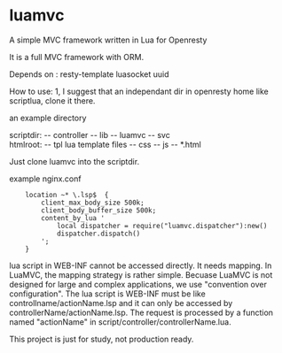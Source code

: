 luamvc
======


A simple MVC framework written in Lua for Openresty

It is a full MVC framework with ORM. 

Depends on :
  resty-template
  luasocket
  uuid

  
How to use:
  1, I suggest that an independant dir in openresty home like scriptlua, clone it there.



an example directory

scriptdir:
          -- controller
          -- lib
          -- luamvc
          -- svc      
htmlroot:
          -- tpl        lua template files
          -- css
          -- js
          -- *.html
         
Just clone luamvc into the scriptdir.



example nginx.conf 

        location ~* \.lsp$  {
            client_max_body_size 500k;
            client_body_buffer_size 500k;
            content_by_lua '
                local dispatcher = require("luamvc.dispatcher"):new()
                dispatcher.dispatch()
            ';
        }


lua script in WEB-INF cannot be accessed directly. It needs mapping. In LuaMVC, the mapping strategy is rather simple. 
Becuase LuaMVC is not designed for large and complex applications, we use "convention over configuration". The lua script
is WEB-INF must be like controllname/actionName.lsp and it can only be accessed by controllerName/actionName.lsp. The 
request is processed by a  function named "actionName" in script/controller/controllerName.lua.




This project is just for study, not production ready. 

